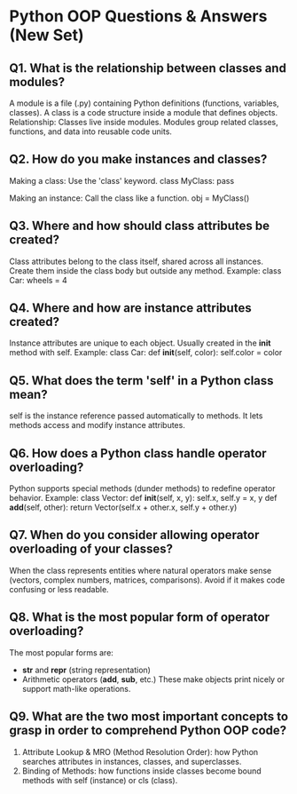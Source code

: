 # Python OOP Questions & Answers (New Set)

## Q1. What is the relationship between classes and modules?
A module is a file (.py) containing Python definitions (functions, variables, classes).
A class is a code structure inside a module that defines objects.
Relationship: Classes live inside modules. Modules group related classes, functions, and data into reusable code units.

## Q2. How do you make instances and classes?
Making a class: Use the 'class' keyword.
class MyClass: pass

Making an instance: Call the class like a function.
obj = MyClass()

## Q3. Where and how should class attributes be created?
Class attributes belong to the class itself, shared across all instances.
Create them inside the class body but outside any method.
Example:
class Car:
    wheels = 4

## Q4. Where and how are instance attributes created?
Instance attributes are unique to each object.
Usually created in the __init__ method with self.
Example:
class Car:
    def __init__(self, color):
        self.color = color

## Q5. What does the term 'self' in a Python class mean?
self is the instance reference passed automatically to methods.
It lets methods access and modify instance attributes.

## Q6. How does a Python class handle operator overloading?
Python supports special methods (dunder methods) to redefine operator behavior.
Example:
class Vector:
    def __init__(self, x, y):
        self.x, self.y = x, y
    def __add__(self, other):
        return Vector(self.x + other.x, self.y + other.y)

## Q7. When do you consider allowing operator overloading of your classes?
When the class represents entities where natural operators make sense (vectors, complex numbers, matrices, comparisons).
Avoid if it makes code confusing or less readable.

## Q8. What is the most popular form of operator overloading?
The most popular forms are:
- __str__ and __repr__ (string representation)
- Arithmetic operators (__add__, __sub__, etc.)
These make objects print nicely or support math-like operations.

## Q9. What are the two most important concepts to grasp in order to comprehend Python OOP code?
1. Attribute Lookup & MRO (Method Resolution Order): how Python searches attributes in instances, classes, and superclasses.
2. Binding of Methods: how functions inside classes become bound methods with self (instance) or cls (class).

